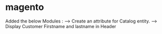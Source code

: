 # magento
Added the below Modules :
--> Create an attribute for Catalog entity.
--> Display Customer Firstname and lastname in Header
